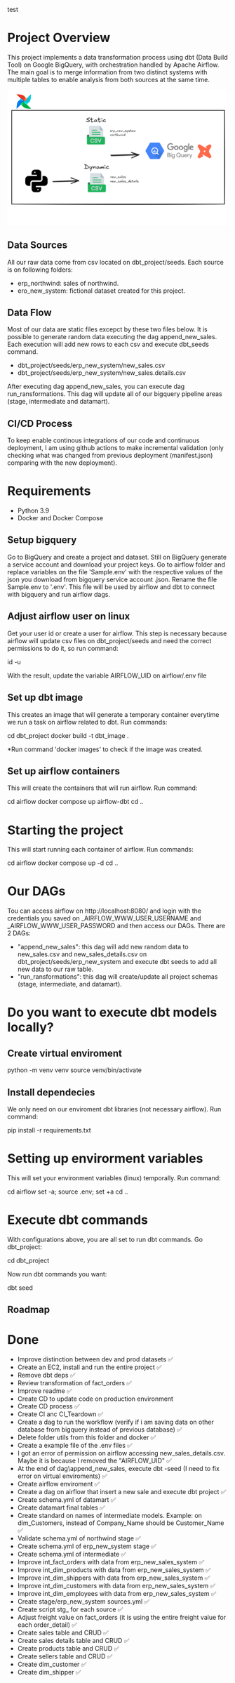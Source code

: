 test

# Project Overview
This project implements a data transformation process using dbt (Data Build Tool) on Google BigQuery, with orchestration handled by Apache Airflow. The main goal is to merge information from two distinct systems with multiple tables to enable analysis from both sources at the same time.

![ETL Overview](.github/src/etl_overview.png)

## Data Sources
All our raw data come from csv located on dbt_project/seeds. Each source is on following folders:
  - erp_northwind: sales of northwind.
  - ero_new_system: fictional dataset created for this project.

## Data Flow
Most of our data are static files excepct by these two files below. It is possible to generate random data executing the dag append_new_sales. Each execution will add new rows to each csv and execute dbt_seeds command.
  - dbt_project/seeds/erp_new_system/new_sales.csv
  - dbt_project/seeds/erp_new_system/new_sales.details.csv

After executing dag append_new_sales, you can execute dag run_ransformations. This dag will update all of our bigquery pipeline areas (stage, intermediate and datamart).


## CI/CD Process
To keep enable continous integrations of our code and continuous deployment, I am using github actions to make incremental validation (only checking what was changed from previous deployment (manifest.json) comparing with the new deployment).


# Requirements
  - Python 3.9
  - Docker and Docker Compose

## Setup bigquery
Go to BigQuery and create a project and dataset. Still on BigQuery generate a service account and download your project keys. Go to airflow folder and replace variables on the file 'Sample.env' with the respective values of the json you download from bigquery service account .json.
Rename the file Sample.env to '.env'. This file will be used by airflow and dbt to connect with bigquery and run airflow dags.


## Adjust airflow user on linux
Get your user id or create a user for airflow. This step is necessary because airflow will
update csv files on dbt_project/seeds and need the correct permissions to do it, so run command:

id -u

With the result, update the variable AIRFLOW_UID on airflow/.env file


## Set up dbt image
This creates an image that will generate a temporary container everytime we run a task on airflow related to dbt. Run commands:

cd dbt_project
docker build -t dbt_image .

*Run command 'docker images' to check if the image was created.


## Set up airflow containers
This will create the containers that will run airflow. Run command:

cd airflow
docker compose up airflow-dbt
cd ..


# Starting the project
This will start running each container of airflow. Run commands:

cd airflow
docker compose up -d
cd ..


# Our DAGs
Tou can access airflow on http://localhost:8080/ and login with the credentials you saved on _AIRFLOW_WWW_USER_USERNAME and _AIRFLOW_WWW_USER_PASSWORD and then access our DAGs.
There are 2 DAGs:
  - "append_new_sales": this dag will add new random data to new_sales.csv and new_sales_details.csv on dbt_project/seeds/erp_new_system and execute dbt seeds to add all new data to our raw table.
  - "run_ransformations": this dag will create/update all project schemas (stage, intermediate, and datamart).


# Do you want to execute dbt models locally?


## Create virtual enviroment
python -m venv venv
source venv/bin/activate


## Install dependecies
We only need on our enviroment dbt libraries (not necessary airflow). Run command:

pip install -r requirements.txt


# Setting up envirorment variables
This will set your environment variables (linux) temporally. Run command:

cd airflow
set -a; source .env; set +a
cd ..


# Execute dbt commands
With configurations above, you are all set to run dbt commands. Go dbt_project: 

cd dbt_project

Now run dbt commands you want:

dbt seed



## Roadmap

# Done
- Improve distinction between dev and prod datasets ✅
- Create an EC2, install and run the entire project ✅
- Remove dbt deps ✅
- Review transformation of fact_orders ✅
- Improve readme ✅
- Create CD to update code on production environment
- Create CD process ✅
- Create CI anc CI_Teardown ✅
- Create a dag to run the workflow (verify if i am saving data on other database from bigquery instead of previous database) ✅
- Delete folder utils from this folder and docker ✅
- Create a example file of the .env files ✅
- I got an error of permission on airflow accessing new_sales_details.csv. Maybe it is because I removed the "AIRFLOW_UID" ✅
- At the end of dag\append_new_sales, execute dbt -seed (I need to fix error on virtual enviroments) ✅
- Create airflow enviroment ✅
- Create a dag on airflow that insert a new sale and execute dbt project ✅
- Create schema.yml of datamart ✅
- Create datamart final tables ✅
- Create standard on names of intermediate models. Example: on dim_Customers, instead of Company_Name should be Customer_Name ✅
- Validate schema.yml of northwind stage ✅
- Create schema.yml of erp_new_system stage ✅
- Create schema.yml of intermediate ✅
- Improve int_fact_orders with data from erp_new_sales_system ✅
- Improve int_dim_products with data from erp_new_sales_system ✅
- Improve int_dim_shippers with data from erp_new_sales_system ✅
- Improve int_dim_customers with data from erp_new_sales_system ✅
- Improve int_dim_employees with data from erp_new_sales_system ✅
- Create stage/erp_new_system sources.yml ✅
- Create script stg_ for each source ✅
- Adjust freight value on fact_orders (it is using the entire freight value for each order_detail) ✅
- Create sales table and CRUD ✅
- Create sales details table and CRUD ✅
- Create products table and CRUD ✅
- Create sellers table and CRUD ✅
- Create dim_customer ✅
- Create dim_shipper ✅
